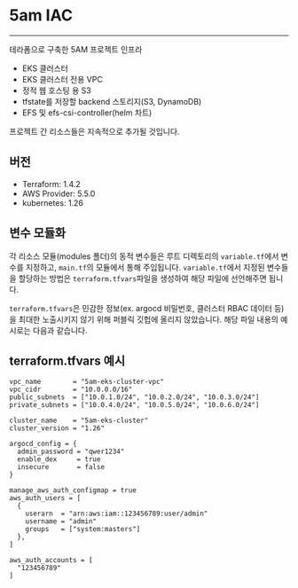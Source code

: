# 5am IAC

---

테라폼으로 구축한 5AM 프로젝트 인프라

- EKS 클러스터
- EKS 클러스터 전용 VPC
- 정적 웹 호스팅 용 S3
- tfstate를 저장할 backend 스토리지(S3, DynamoDB)
- EFS 및 efs-csi-controller(helm 차트)

프로젝트 간 리소스들은 지속적으로 추가될 것입니다.

## 버전

- Terraform: 1.4.2
- AWS Provider: 5.5.0
- kubernetes: 1.26

## 변수 모듈화

각 리소스 모듈(modules 폴더)의 동적 변수들은 루트 디렉토리의 `variable.tf`에서 변수를 지정하고, `main.tf`의 모듈에서 통해 주입됩니다. `variable.tf`에서 지정된 변수들을 할당하는 방법은 `terraform.tfvars`파일을 생성하여 해당 파일에 선언해주면 됩니다.

`terraform.tfvars`은 민감한 정보(ex. argocd 비밀번호, 클러스터 RBAC 데이터 등)을 최대한 노출시키지 않기 위해 퍼블릭 깃헙에 올리지 않았습니다. 해당 파일 내용의 예시로는 다음과 같습니다.

## terraform.tfvars 예시

```
vpc_name        = "5am-eks-cluster-vpc"
vpc_cidr        = "10.0.0.0/16"
public_subnets  = ["10.0.1.0/24", "10.0.2.0/24", "10.0.3.0/24"]
private_subnets = ["10.0.4.0/24", "10.0.5.0/24", "10.0.6.0/24"]

cluster_name    = "5am-eks-cluster"
cluster_version = "1.26"

argocd_config = {
  admin_password = "qwer1234"
  enable_dex     = true
  insecure       = false
}

manage_aws_auth_configmap = true
aws_auth_users = [
  {
    userarn  = "arn:aws:iam::123456789:user/admin"
    username = "admin"
    groups   = ["system:masters"]
  },
]

aws_auth_accounts = [
  "123456789"
]

```
